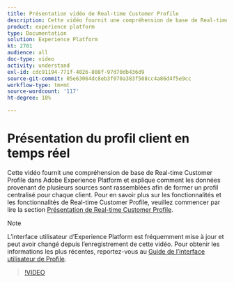 ```yaml
---
title: Présentation vidéo de Real-time Customer Profile
description: Cette vidéo fournit une compréhension de base de Real-time Customer Profile dans Adobe Experience Platform et explique comment parcourir les profils dans l’interface utilisateur de Platform.
product: experience platform
type: Documentation
solution: Experience Platform
kt: 2701
audience: all
doc-type: video
activity: understand
exl-id: cdc91194-771f-4026-808f-97d70db436d9
source-git-commit: 05e63064dc8eb3f070a383f508cc4a86d4f5e9cc
workflow-type: tm+mt
source-wordcount: '117'
ht-degree: 18%

---
```


# Présentation du profil client en temps réel

Cette vidéo fournit une compréhension de base de Real-time Customer Profile dans Adobe Experience Platform et explique comment les données provenant de plusieurs sources sont rassemblées afin de former un profil centralisé pour chaque client. Pour en savoir plus sur les fonctionnalités et les fonctionnalités de Real-time Customer Profile, veuillez commencer par lire la section [Présentation de Real-time Customer Profile](../home.md).

>[!NOTE]
>
>L’interface utilisateur d’Experience Platform est fréquemment mise à jour et peut avoir changé depuis l’enregistrement de cette vidéo. Pour obtenir les informations les plus récentes, reportez-vous au [Guide de l’interface utilisateur de Profile](../ui/user-guide.md).

>[!VIDEO](https://video.tv.adobe.com/v/27251?quality=12&learn=on&captions=eng)
